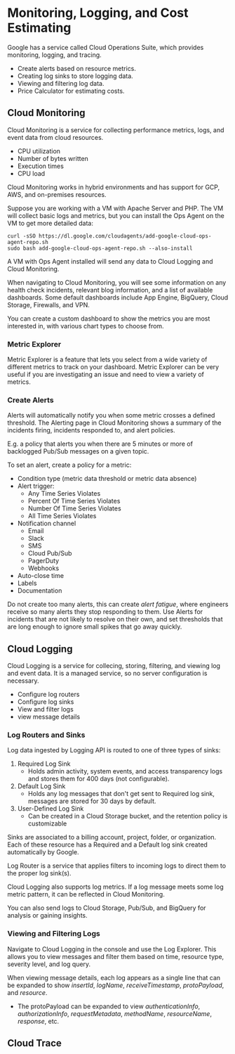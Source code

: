 # Monitoring, Logging, and Cost Estimating
Google has a service called Cloud Operations Suite, which provides monitoring, logging, and tracing.
- Create alerts based on resource metrics.
- Creating log sinks to store logging data.
- Viewing and filtering log data.
- Price Calculator for estimating costs.

## Cloud Monitoring
Cloud Monitoring is a service for collecting performance metrics, logs, and event data from cloud resources.
- CPU utilization
- Number of bytes written
- Execution times
- CPU load

Cloud Monitoring works in hybrid environments and has support for GCP, AWS, and on-premises resources.

Suppose you are working with a VM with Apache Server and PHP. The VM will collect basic logs and metrics, but you can install the Ops Agent on the VM to get more detailed data:

    curl -sSO https://dl.google.com/cloudagents/add-google-cloud-ops-agent-repo.sh
    sudo bash add-google-cloud-ops-agent-repo.sh --also-install
    
A VM with Ops Agent installed will send any data to Cloud Logging and Cloud Monitoring.

When navigating to Cloud Monitoring, you will see some information on any health check incidents, relevant blog information, and a list of available dashboards. Some default dashboards include App Engine, BigQuery, Cloud Storage, Firewalls, and VPN.

You can create a custom dashboard to show the metrics you are most interested in, with various chart types to choose from.

### Metric Explorer
Metric Explorer is a feature that lets you select from a wide variety of different metrics to track on your dashboard. Metric Explorer can be very useful if you are investigating an issue and need to view a variety of metrics.

### Create Alerts
Alerts will automatically notify you when some metric crosses a defined threshold. The Alerting page in Cloud Monitoring shows a summary of the incidents firing, incidents responded to, and alert policies.

E.g. a policy that alerts you when there are 5 minutes or more of backlogged Pub/Sub messages on a given topic.

To set an alert, create a policy for a metric:
- Condition type (metric data threshold or metric data absence)
- Alert trigger:
    - Any Time Series Violates
    - Percent Of Time Series Violates
    - Number Of Time Series Violates
    - All Time Series Violates
- Notification channel
    - Email
    - Slack
    - SMS
    - Cloud Pub/Sub
    - PagerDuty
    - Webhooks
- Auto-close time
- Labels
- Documentation
    
Do not create too many alerts, this can create *alert fatigue*, where engineers receive so many alerts they stop responding to them. Use Alerts for incidents that are not likely to resolve on their own, and set thresholds that are long enough to ignore small spikes that go away quickly.

## Cloud Logging
Cloud Logging is a service for collecing, storing, filtering, and viewing log and event data. It is a managed service, so no server configuration is necessary.
- Configure log routers
- Configure log sinks
- View and filter logs
- view message details

### Log Routers and Sinks
Log data ingested by Logging API is routed to one of three types of sinks:
1. Required Log Sink
    - Holds admin activity, system events, and access transparency logs and stores them for 400 days (not configurable).
2. Default Log Sink
    - Holds any log messages that don't get sent to Required log sink, messages are stored for 30 days by default.
3. User-Defined Log Sink
    - Can be created in a Cloud Storage bucket, and the retention policy is customizable

Sinks are associated to a billing account, project, folder, or organization. Each of these resource has a Required and a Default log sink created automatically by Google.

Log Router is a service that applies filters to incoming logs to direct them to the proper log sink(s).

Cloud Logging also supports log metrics. If a log message meets some log metric pattern, it can be reflected in Cloud Monitoring.

You can also send logs to Cloud Storage, Pub/Sub, and BigQuery for analysis or gaining insights.

### Viewing and Filtering Logs
Navigate to Cloud Logging in the console and use the Log Explorer. This allows you to view messages and filter them based on time, resource type, severity level, and log query.

When viewing message details, each log appears as a single line that can be expanded to show *insertId*, *logName*, *receiveTimestamp*, *protoPayload*, and *resource*.
- The protoPayload can be expanded to view *authenticationInfo*, *authorizationInfo*, *requestMetadata*, *methodName*, *resourceName*, *response*, etc.

## Cloud Trace